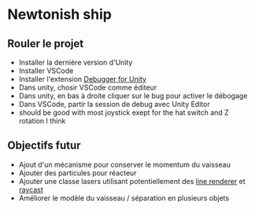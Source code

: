 # Newtonish ship

## Rouler le projet 

* Installer la dernière version d'Unity 
* Installer VSCode
* Installer l'extension [Debugger for Unity](https://marketplace.visualstudio.com/items?itemName=Unity.unity-debug)
* Dans unity, chosir VSCode comme éditeur
* Dans unity, en bas à droite cliquer sur le bug pour activer le débogage
* Dans VSCode, partir la session de debug avec Unity Editor
* should be good with most joystick exept for the hat switch and Z rotation I think




## Objectifs futur

* Ajout d'un mécanisme pour conserver le momentum du vaisseau
* Ajouter des particules pour réacteur
* Ajouter une classe lasers utilisant potentiellement des [line renderer](https://docs.unity3d.com/Manual/class-LineRenderer.html) et [raycast](https://docs.unity3d.com/ScriptReference/Physics.Raycast.html)
* Améliorer le modèle du vaisseau / séparation en plusieurs objets 